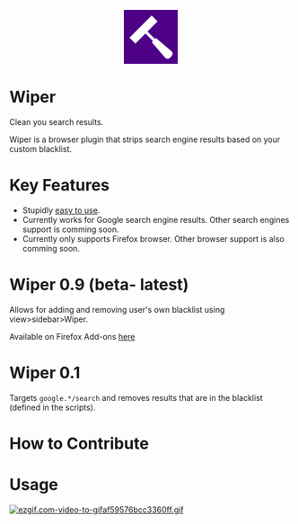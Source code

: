 <p align="center">
  <img src="./img/logo.png" alt="Wiper log">
</p>

# Wiper
Clean you search results.

Wiper is a browser plugin that strips search engine results based on your custom blacklist.

# Key Features
* Stupidly [easy to use](#usage).
* Currently works for Google search engine results. Other search engines support is comming soon.
* Currently only supports Firefox browser. Other browser support is also comming soon.


# Wiper 0.9 (beta- latest)
Allows for adding and removing user's own blacklist using view>sidebar>Wiper.

Available on Firefox Add-ons [here](https://addons.mozilla.org/en-US/firefox/addon/wiper/)

# Wiper 0.1

Targets `google.*/search` and removes results that are in the blacklist (defined in the scripts).

# How to Contribute

# Usage
[![ezgif.com-video-to-gifaf59576bcc3360ff.gif](https://s7.gifyu.com/images/ezgif.com-video-to-gifaf59576bcc3360ff.gif)](https://gifyu.com/image/n0bP)
